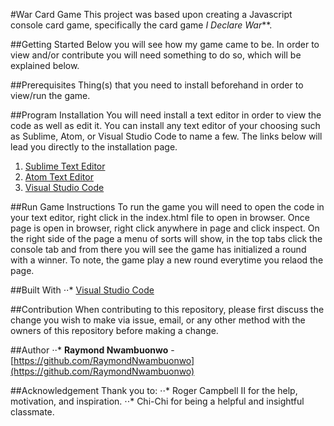 #War Card Game
This project was based upon creating a Javascript console card game, specifically the card game _I Declare War_**.

##Getting Started 
Below you will see how my game came to be. In order to view and/or contribute you will need something to do so, which will be explained below. 

##Prerequisites 
Thing(s) that you need to install beforehand in order to view/run the game.

##Program Installation
You will need install a text editor in order to view the code as well as edit it. You can install any text editor of your choosing such as Sublime, Atom, or Visual Studio Code to name a few. The links below will lead you directly to the installation page. 
1. [Sublime Text Editor](https://www.sublimetext.com/)
2. [Atom Text Editor](https://atom.io/)
3. [Visual Studio Code](https://code.visualstudio.com/) 

##Run Game Instructions
To run the game you will need to open the code in your text editor, right click in the index.html file to open in browser. Once page is open in browser, right click anywhere in page and click inspect. On the right side of the page a menu of sorts will show, in the top tabs click the console tab and from there you will see the game has initialized a round with a winner. To note, the game play a new round everytime you relaod the page.

##Built With
⋅⋅* [Visual Studio Code](https://code.visualstudio.com/) 

##Contribution
When contributing to this repository, please first discuss the change you wish to make via issue, email, or any other method with the owners of this repository before making a change.

##Author
⋅⋅* **Raymond Nwambuonwo** - [https://github.com/RaymondNwambuonwo](https://github.com/RaymondNwambuonwo)

##Acknowledgement 
Thank you to: 
⋅⋅* Roger Campbell II for the help, motivation, and inspiration.
⋅⋅* Chi-Chi for being a helpful and insightful classmate. 